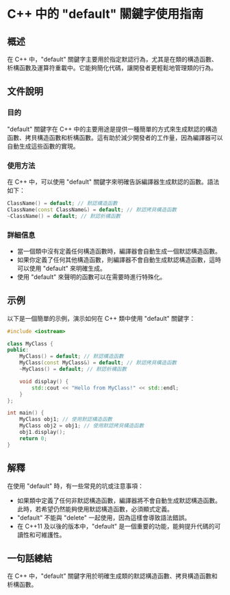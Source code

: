 <!--
Meta Description: # C++ 中的 "default" 關鍵字使用指南 ## 概述 在 C++ 中，"default" 關鍵字主要用於指定默認行為，尤其是在類的構造函數、析構函數及運算符重載中。它能夠簡化代碼，讓開發者更輕鬆地管理類的行為。 ## 文件說明 ### 目的 "default" 關鍵字在 C++ 中的主要...
Meta Keywords: default, myclass, classname, obj1, 拷貝構造函數和析構函數
-->

# C++ 中的 "default" 關鍵字使用指南

## 概述
在 C++ 中，"default" 關鍵字主要用於指定默認行為，尤其是在類的構造函數、析構函數及運算符重載中。它能夠簡化代碼，讓開發者更輕鬆地管理類的行為。

## 文件說明
### 目的
"default" 關鍵字在 C++ 中的主要用途是提供一種簡單的方式來生成默認的構造函數、拷貝構造函數和析構函數。這有助於減少開發者的工作量，因為編譯器可以自動生成這些函數的實現。

### 使用方法
在 C++ 中，可以使用 "default" 關鍵字來明確告訴編譯器生成默認的函數。語法如下：

```cpp
ClassName() = default; // 默認構造函數
ClassName(const ClassName&) = default; // 默認拷貝構造函數
~ClassName() = default; // 默認析構函數
```

### 詳細信息
- 當一個類中沒有定義任何構造函數時，編譯器會自動生成一個默認構造函數。
- 如果你定義了任何其他構造函數，則編譯器不會自動生成默認構造函數，這時可以使用 "default" 來明確生成。
- 使用 "default" 來聲明的函數可以在需要時進行特殊化。

## 示例
以下是一個簡單的示例，演示如何在 C++ 類中使用 "default" 關鍵字：

```cpp
#include <iostream>

class MyClass {
public:
    MyClass() = default; // 默認構造函數
    MyClass(const MyClass&) = default; // 默認拷貝構造函數
    ~MyClass() = default; // 默認析構函數

    void display() {
        std::cout << "Hello from MyClass!" << std::endl;
    }
};

int main() {
    MyClass obj1; // 使用默認構造函數
    MyClass obj2 = obj1; // 使用默認拷貝構造函數
    obj1.display();
    return 0;
}
```

## 解釋
在使用 "default" 時，有一些常見的坑或注意事項：
- 如果類中定義了任何非默認構造函數，編譯器將不會自動生成默認構造函數。此時，若希望仍然能夠使用默認構造函數，必須顯式定義。
- "default" 不能與 "delete" 一起使用，因為這樣會導致語法錯誤。
- 在 C++11 及以後的版本中，"default" 是一個重要的功能，能夠提升代碼的可讀性和可維護性。

## 一句話總結
在 C++ 中，"default" 關鍵字用於明確生成類的默認構造函數、拷貝構造函數和析構函數。